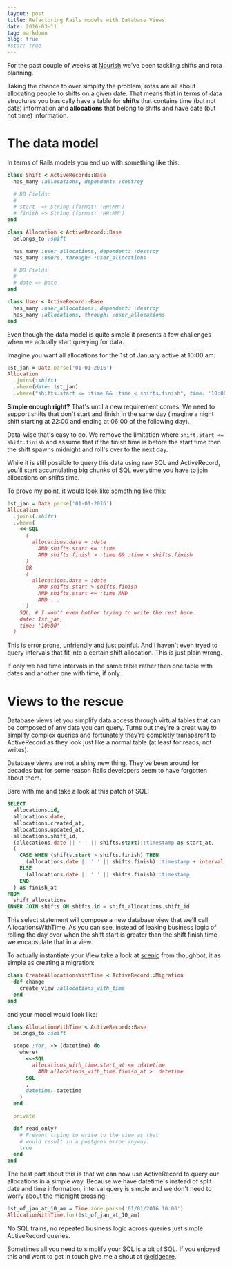 ```yaml
---
layout: post
title: Refactoring Rails models with Database Views
date: 2016-03-11
tag: markdown
blog: true
#star: true
---
```


For the past couple of weeks at [Nourish](http://nourishcare.co.uk) we've been
tackling shifts and rota planning.

Taking the chance to over simplify the problem, rotas are all about allocating
people to shifts on a given date. That means that in terms of data structures you
basically have a table for **shifts** that contains time (but not date) information
and **allocations** that belong to shifts and have date (but not time)
information.

# The data model

In terms of Rails models you end up with something like this:

```ruby
class Shift < ActiveRecord::Base
  has_many :allocations, dependent: :destroy

  # DB Fields:
  #
  # start  => String (format: 'HH:MM')
  # finish => String (format: 'HH:MM')
end

class Allocation < ActiveRecord::Base
  belongs_to :shift

  has_many :user_allocations, dependent: :destroy
  has_many :users, through: :user_allocations

  # DB Fields
  #
  # date => Date
end

class User < ActiveRecord::Base
  has_many :user_allocations, dependent: :destroy
  has_many :allocations, through: :user_allocations
end
```

Even though the data model is quite simple it presents a few challenges when we
actually start querying for data.

Imagine you want all allocations for the 1st of January active at 10:00 am:

```ruby
1st_jan = Date.parse('01-01-2016')
Allocation
  .joins(:shift)
  .where(date: 1st_jan)
  .where("shifts.start <= :time && :time < shifts.finish", time: '10:00')
```

**Simple enough right?** That's until a new requirement comes: We need to
support shifts that don't start and finish in the same day (imagine a night
shift starting at 22:00 and ending at 06:00 of the following day).

Data-wise that's easy to do. We remove the limitation where ```shift.start <= shift.finish```
and assume that if the finish time is before the start time then the shift
spawns midnight and roll's over to the next day.

While it is still possible to query this data using raw SQL and ActiveRecord, you'll start
accumulating big chunks of SQL everytime you have to join allocations on shifts
time.

To prove my point, it would look like something like this:

```ruby
1st_jan = Date.parse('01-01-2016')
Allocation
  .joins(:shift)
  .where(
    <<-SQL
      (
        allocations.date = :date
          AND shifts.start <= :time
          AND shifts.finish > :time && :time < shifts.finish
      )
      OR
      (
        allocations.date = :date
          AND shifts.start > shifts.finish
          AND shifts.start <= :time AND
          AND ...
      )
    SQL, # I won't even bother trying to write the rest here.
    date: 1st_jan,
    time: '10:00'
  )
```

This is error prone, unfriendly and just painful. And I haven't even tryed to
query intervals that fit into a certain shift allocation. This is just plain
wrong.

If only we had time intervals in the same table rather then one table with dates
and another one with time, if only...

# Views to the rescue

Database views let you simplify data access through virtual tables that can be
composed of any data you can query. Turns out they're a great way to simplify
complex queries and fortunately they're completly transparent to ActiveRecord as
they look just like a normal table (at least for reads, not writes).

Database views are not a shiny new thing. They've been around for decades but
for some reason Rails developers seem to have forgotten about them.

Bare with me and take a look at this patch of SQL:

```SQL
SELECT
  allocations.id,
  allocations.date,
  allocations.created_at,
  allocations.updated_at,
  allocations.shift_id,
  (allocations.date || ' ' || shifts.start)::timestamp as start_at,
  (
    CASE WHEN (shifts.start > shifts.finish) THEN
      (allocations.date || ' ' || shifts.finish)::timestamp + interval '1' day
    ELSE
      (allocations.date || ' ' || shifts.finish)::timestamp
    END
  ) as finish_at
FROM
  shift_allocations
INNER JOIN shifts ON shifts.id = shift_allocations.shift_id
```

This select statement will compose a new database view that we'll call
AllocationsWithTime. As you can see, instead of leaking business logic of
rolling the day over when the shift start is greater than the shift finish time
we encapsulate that in a view.

To actually instantiate your View take a look at [scenic](https://github.com/thoughtbot/scenic)
from thoughbot, it as simple as creating a migration:

```ruby
class CreateAllocationsWithTime < ActiveRecord::Migration
  def change
    create_view :allocations_with_time
  end
end
```

and your model would look like:

```ruby
class AllocationWithTime < ActiveRecord::Base
  belongs_to :shift

  scope :for, -> (datetime) do
    where(
      <<-SQL
        allocations_with_time.start_at <= :datetime
          AND allocations_with_time.finish_at > :datetime
      SQL
      ,
      datetime: datetime
    )
  end

  private

  def read_only?
    # Prevent trying to write to the view as that
    # would result in a postgres error anyway.
    true
  end
end
```

The best part about this is that we can now use ActiveRecord to query our
allocations in a simple way. Because we have datetime's instead of split date
and time information, interval query is simple and we don't need to worry about
the midnight crossing:

```ruby
1st_of_jan_at_10_am = Time.zone.parse('01/01/2016 10:00')
AllocationWithTime.for(1st_of_jan_at_10_am)
```

No SQL trains, no repeated business logic across queries just simple
ActiveRecord queries.

Sometimes all you need to simplify your SQL is a bit of SQL. If you enjoyed this
and want to get in touch give me a shout at [@eidgeare](https://twitter.com/eidgeare).
